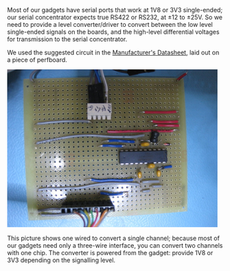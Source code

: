 Most of our gadgets have serial ports that work at 1V8 or 3V3
single-ended; our serial concentrator expects true RS422 or RS232, at
±12 to ±25V. So we need to provide a level converter/driver to convert
between the low level single-ended signals on the boards, and the
high-level differential voltages for transmission to the serial
concentrator.

We used the suggested circuit in the
[Manufacturer's Datasheet](http://datasheets.maximintegrated.com/en/ds/MAX218.pdf), laid out on a piece of perfboard.

<img src="levelconverter-small.jpg" alt="Image of Level convertor circuit on prototype board" aria-describedby="p1"/>

<p id="p1">This picture shows one wired to convert a single channel; because most
of our gadgets need only a three-wire interface, you can convert two
channels with one chip. The converter is powered from the gadget:
provide 1V8 or 3V3 depending on the signalling level.</p>
